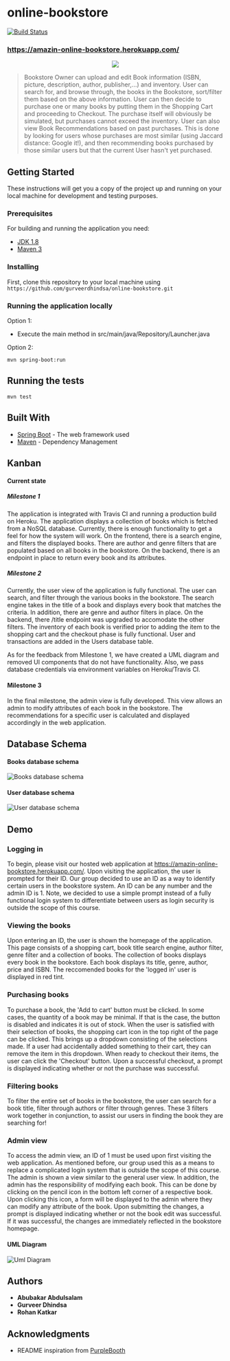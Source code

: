 # online-bookstore
[![Build Status](https://travis-ci.com/gurveerdhindsa/online-bookstore.svg?token=Q7Wj8LGyEKmLYx5gvdog&branch=master)](https://travis-ci.com/gurveerdhindsa/online-bookstore)

### https://amazin-online-bookstore.herokuapp.com/

<p align="center">
  <img src="screenshots/web/milestone-2-web-application.png">
</p>

>Bookstore Owner can upload and edit Book information (ISBN, picture, description, author, publisher,...) and inventory. User can search for, and browse through, the books in the Bookstore, sort/filter them based on the above information. User can then decide to purchase one or many books by putting them in the Shopping Cart and proceeding to Checkout. The purchase itself will obviously be simulated, but purchases cannot exceed the inventory. User can also view Book Recommendations based on past purchases. This is done by looking for users whose purchases are most similar (using Jaccard distance: Google it!), and then recommending books purchased by those similar users but that the current User hasn't yet purchased.

## Getting Started
These instructions will get you a copy of the project up and running on your local machine for development and testing purposes.

### Prerequisites
For building and running the application you need:
- [JDK 1.8](http://www.oracle.com/technetwork/java/javase/downloads/jdk8-downloads-2133151.html)
- [Maven 3](https://maven.apache.org)

### Installing
First, clone this repository to your local machine using `https://github.com/gurveerdhindsa/online-bookstore.git`

### Running the application locally
Option 1:
- Execute the main method in src/main/java/Repository/Launcher.java

Option 2:
```
mvn spring-boot:run
```

## Running the tests
```
mvn test
```

## Built With
* [Spring Boot](https://spring.io/projects/spring-boot) - The web framework used
* [Maven](https://maven.apache.org/) - Dependency Management

## Kanban
#### Current state
##### Milestone 1
The application is integrated with Travis CI and running a production build on Heroku. The application displays a collection of books which is fetched from a NoSQL database. Currently, there is enough functionality to get a feel for how the system will work. On the frontend, there is a search engine, and filters the displayed books. There are author and genre filters that are populated based on all books in the bookstore. On the backend, there is an endpoint in place to return every book and its attributes.
##### Milestone 2
Currently, the user view of the application is fully functional. The user can search, and filter through the various books in the bookstore. The search engine takes in the title of a book and displays every book that matches the criteria. In addition, there are genre and author filters in place. On the backend, there /title endpoint was upgraded to accomodate the other filters. The inventory of each book is verified prior to adding the item to the shopping cart and the checkout phase is fully functional. User and transactions are added in the Users database table.

As for the feedback from Milestone 1, we have created a UML diagram and removed UI components that do not have functionality. Also, we pass database credentials via environment variables on Heroku/Travis CI.

#### Milestone 3
In the final milestone, the admin view is fully developed. This view allows an admin to modify attributes of each book in the bookstore. The recommendations for a specific user is calculated and displayed accordingly in the web application.

## Database Schema
#### Books database schema
![Books database schema](screenshots/database/DB_schema.PNG)

#### User database schema
![User database schema](screenshots/database/user_tableSchema.PNG)

## Demo
### Logging in
To begin, please visit our hosted web application at https://amazin-online-bookstore.herokuapp.com/. Upon visiting the application, the user is prompted for their ID. Our group decided to use an ID as a way to identify certain users in the bookstore system. An ID can be any number and the admin ID is 1. Note, we decided to use a simple prompt instead of a fully functional login system to differentiate between users as login security is outside the scope of this course.

### Viewing the books
Upon entering an ID, the user is shown the homepage of the application. This page consists of a shopping cart, book title search engine, author filter, genre filter and a collection of books. The collection of books displays every book in the bookstore. Each book displays its title, genre, author, price and ISBN. The reccomended books for the 'logged in' user is displayed in red tint.

### Purchasing books
To purchase a book, the 'Add to cart' button must be clicked. In some cases, the quantity of a book may be minimal. If that is the case, the button is disabled and indicates it is out of stock. When the user is satisfied with their selection of books, the shopping cart icon in the top right of the page can be clicked. This brings up a dropdown consisting of the selections made. If a user had accidentally added something to their cart, they can remove the item in this dropdown. When ready to checkout their items, the user can click the 'Checkout' button. Upon a successful checkout, a prompt is displayed indicating whether or not the purchase was successful.

### Filtering books
To filter the entire set of books in the bookstore, the user can search for a book title, filter through authors or filter through genres. These 3 filters work together in conjunction, to assist our users in finding the book they are searching for!

### Admin view
To access the admin view, an ID of 1 must be used upon first visiting the web application. As mentioned before, our group used this as a means to replace a complicated login system that is outside the scope of this course. The admin is shown a view similar to the general user view. In addition, the admin has the responsibility of modifying each book. This can be done by clicking on the pencil icon in the bottom left corner of a respective book. Upon clicking this icon, a form will be displayed to the admin where they can modify any attribute of the book. Upon submitting the changes, a prompt is displayed indicating whether or not the book edit was successful. If it was successful, the changes are immediately reflected in the bookstore homepage. 

#### UML Diagram 
![Uml Diagram](screenshots/database/UML.jpg)

## Authors
* **Abubakar Abdulsalam**
* **Gurveer Dhindsa**
* **Rohan Katkar**

## Acknowledgments
* README inspiration from [PurpleBooth](https://gist.github.com/PurpleBooth/109311bb0361f32d87a2)
